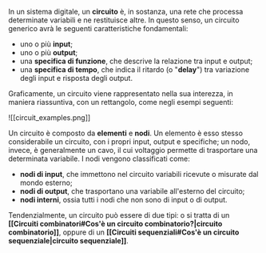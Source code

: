 In un sistema digitale, un **circuito** è, in sostanza, una rete che processa determinate variabili e ne restituisce altre. In questo senso, un circuito generico avrà le seguenti caratteristiche fondamentali:
- uno o più **input**;
- uno o più **output**;
- una **specifica di funzione**, che descrive la relazione tra input e output;
- una **specifica di tempo**, che indica il ritardo (o "**delay**") tra variazione degli input e risposta degli output.

Graficamente, un circuito viene rappresentato nella sua interezza, in maniera riassuntiva, con un rettangolo, come negli esempi seguenti:

![[circuit_examples.png]]

Un circuito è composto da **elementi** e **nodi**. Un elemento è esso stesso considerabile un circuito, con i propri input, output e specifiche; un nodo, invece, è generalmente un cavo, il cui voltaggio permette di trasportare una determinata variabile. I nodi vengono classificati come:
- **nodi di input**, che immettono nel circuito variabili ricevute o misurate dal mondo esterno;
- **nodi di output**, che trasportano una variabile all'esterno del circuito;
- **nodi interni**, ossia tutti i nodi che non sono di input o di output.

Tendenzialmente, un circuito può essere di due tipi: o si tratta di un **[[Circuiti combinatori#Cos'è un circuito combinatorio?|circuito combinatorio]]**, oppure di un **[[Circuiti sequenziali#Cos'è un circuito sequenziale|circuito sequenziale]]**.